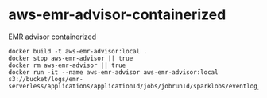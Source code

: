 # aws-emr-advisor-containerized
EMR advisor containerized

```
docker build -t aws-emr-advisor:local .
docker stop aws-emr-advisor || true
docker rm aws-emr-advisor || true
docker run -it --name aws-emr-advisor aws-emr-advisor:local s3://bucket/logs/emr-serverless/applications/applicationId/jobs/jobrunId/sparklobs/eventlog_v2_jobrunId/
```